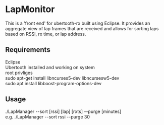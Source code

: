 # LapMonitor

This is a 'front end' for ubertooth-rx built using Eclipse. It provides an aggregate view of lap frames that are received and allows for sorting laps based on RSSI, rx time, or lap address.

## Requirements
Eclipse<br />Ubertooth installed and working on system<br />  root privliges<br />  sudo apt-get install libncurses5-dev libncursesw5-dev<br />  sudo apt install libboost-program-options-dev<br />

## Usage
./LapManager --sort [rssi] [lap] [rxts] --purge [minutes]<br />e.g. ./LapManager --sort rssi --purge 30
